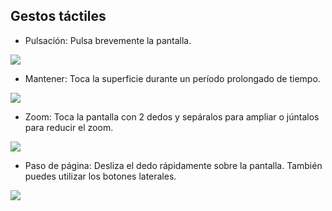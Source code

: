 ## Gestos táctiles

- Pulsación:
Pulsa brevemente la pantalla.

![](https://camo.githubusercontent.com/8a1a605385ab4126116678757bd133fca34ea6c9/687474703a2f2f7374617469632e656e6572677973697374656d2e636f6d2f696d616765732f6d616e75616c732f33393533302f353335353639623262356233352e6a7067)

- Mantener:
Toca la superficie durante un período prolongado de tiempo.

![](https://camo.githubusercontent.com/a773834656455845bf8b52066e8397a3957324ba/687474703a2f2f7374617469632e656e6572677973697374656d2e636f6d2f696d616765732f6d616e75616c732f33393533302f353335353661656462643165312e6a7067)


- Zoom:
Toca la pantalla con 2 dedos y sepáralos para ampliar o júntalos para reducir el zoom.

![](https://camo.githubusercontent.com/123d08d94943648cf48946d49af9f88b12d17de1/687474703a2f2f7374617469632e656e6572677973697374656d2e636f6d2f696d616765732f6d616e75616c732f33393533302f353335353661666334383930302e6a7067)


- Paso de página:
Desliza el dedo rápidamente sobre la pantalla. También puedes utilizar los botones laterales.

![](https://camo.githubusercontent.com/19a82089a6bd24bb4557d05e1b706dc668d6865b/687474703a2f2f7374617469632e656e6572677973697374656d2e636f6d2f696d616765732f6d616e75616c732f33393533302f353335353661616564313563322e6a7067)
